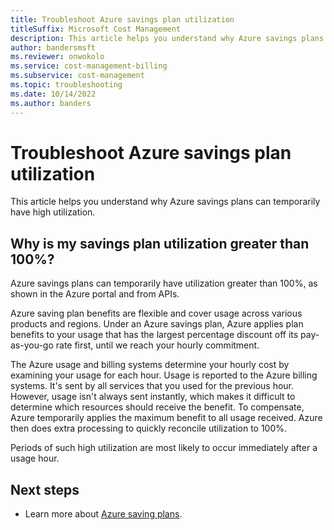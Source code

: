 ```yaml
---
title: Troubleshoot Azure savings plan utilization
titleSuffix: Microsoft Cost Management
description: This article helps you understand why Azure savings plans can temporarily have utilization greater than 100% in usage reporting UIs and APIs.
author: bandersmsft
ms.reviewer: onwokolo
ms.service: cost-management-billing
ms.subservice: cost-management
ms.topic: troubleshooting
ms.date: 10/14/2022
ms.author: banders
---
```


# Troubleshoot Azure savings plan utilization

This article helps you understand why Azure savings plans can temporarily have high utilization.

## Why is my savings plan utilization greater than 100%?

Azure savings plans can temporarily have utilization greater than 100%, as shown in the Azure portal and from APIs.

Azure saving plan benefits are flexible and cover usage across various products and regions. Under an Azure savings plan, Azure applies plan benefits to your usage that has the largest percentage discount off its pay-as-you-go rate first, until we reach your hourly commitment.

The Azure usage and billing systems determine your hourly cost by examining your usage for each hour. Usage is reported to the Azure billing systems. It's sent by all services that you used for the previous hour. However, usage isn't always sent instantly, which makes it difficult to determine which resources should receive the benefit. To compensate, Azure temporarily applies the maximum benefit to all usage received. Azure then does extra processing to quickly reconcile utilization to 100%.

Periods of such high utilization are most likely to occur immediately after a usage hour.

## Next steps

- Learn more about [Azure saving plans](index.yml).
